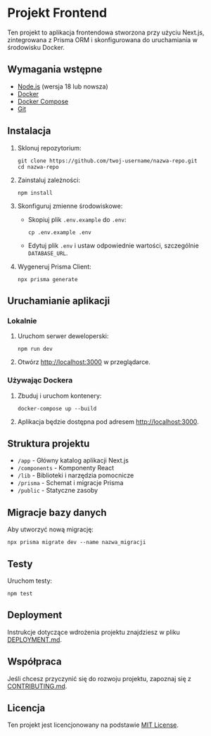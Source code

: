 # Projekt Frontend

Ten projekt to aplikacja frontendowa stworzona przy użyciu Next.js, zintegrowana z Prisma ORM i skonfigurowana do uruchamiania w środowisku Docker.

## Wymagania wstępne

- [Node.js](https://nodejs.org/) (wersja 18 lub nowsza)
- [Docker](https://www.docker.com/get-started)
- [Docker Compose](https://docs.docker.com/compose/install/)
- [Git](https://git-scm.com/downloads)

## Instalacja

1. Sklonuj repozytorium:
   ```
   git clone https://github.com/twoj-username/nazwa-repo.git
   cd nazwa-repo
   ```

2. Zainstaluj zależności:
   ```
   npm install
   ```

3. Skonfiguruj zmienne środowiskowe:
   - Skopiuj plik `.env.example` do `.env`:
     ```
     cp .env.example .env
     ```
   - Edytuj plik `.env` i ustaw odpowiednie wartości, szczególnie `DATABASE_URL`.

4. Wygeneruj Prisma Client:
   ```
   npx prisma generate
   ```

## Uruchamianie aplikacji

### Lokalnie

1. Uruchom serwer deweloperski:
   ```
   npm run dev
   ```

2. Otwórz [http://localhost:3000](http://localhost:3000) w przeglądarce.

### Używając Dockera

1. Zbuduj i uruchom kontenery:
   ```
   docker-compose up --build
   ```

2. Aplikacja będzie dostępna pod adresem [http://localhost:3000](http://localhost:3000).

## Struktura projektu

- `/app` - Główny katalog aplikacji Next.js
- `/components` - Komponenty React
- `/lib` - Biblioteki i narzędzia pomocnicze
- `/prisma` - Schemat i migracje Prisma
- `/public` - Statyczne zasoby

## Migracje bazy danych

Aby utworzyć nową migrację:

```
npx prisma migrate dev --name nazwa_migracji
```

## Testy

Uruchom testy:

```
npm test
```

## Deployment

Instrukcje dotyczące wdrożenia projektu znajdziesz w pliku [DEPLOYMENT.md](DEPLOYMENT.md).

## Współpraca

Jeśli chcesz przyczynić się do rozwoju projektu, zapoznaj się z [CONTRIBUTING.md](CONTRIBUTING.md).

## Licencja

Ten projekt jest licencjonowany na podstawie [MIT License](LICENSE).

